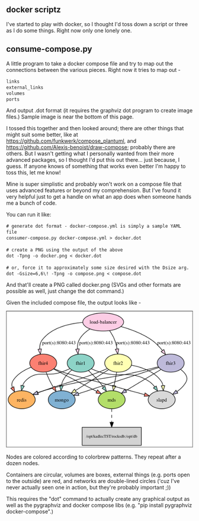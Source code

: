 docker scriptz
--

I've started to play with docker, so I thought I'd toss down a script or
three as I do some things. Right now only one lonely one.

consume-compose.py
--

A little program to take a docker compose file and try to map out
the connections between the various pieces. Right now it tries to
map out -

    links
    external_links
    volumes
    ports

And output .dot format (it requires the graphviz dot program to create
image files.) Sample image is near the bottom of this page.

I tossed this together and then looked around; there are other things
that might suit some better, like at https://github.com/funkwerk/compose_plantuml,
and https://github.com/Alexis-benoist/draw-compose; probably there
are others. But I wasn't getting what I personally wanted from their
more advanced packages, so I thought I'd put this out there... just
because, I guess. If anyone knows of something that works even better
I'm happy to toss this, let me know!


Mine is super simplistic and probably won't work on a compose file
that uses advanced features or beyond my comprehension. But I've
found it very helpful just to get a handle on what an app does when
someone hands me a bunch of code.

You can run it like:

    # generate dot format - docker-compose.yml is simply a sample YAML file
    consumer-compose.py docker-compose.yml > docker.dot
    
    # create a PNG using the output of the above
    dot -Tpng -o docker.png < docker.dot

    # or, force it to approximately some size desired with the Dsize arg.
    dot -Gsize=6,6\! -Tpng -o compose.png < compose.dot

And that'll create a PNG called docker.png (SVGs and other formats
are possible as well, just change the dot command.)

Given the included compose file, the output looks like -

![visualizing compose](compose.png)

Nodes are colored according to colorbrew patterns. They repeat after
a dozen nodes.

Containers are circular, volumes are boxes, external things (e.g.
ports open to the outside) are red, and networks are double-lined
circles ('cuz I've never actually seen one in action, but they're
probably important ;))

This requires the "dot" command to actually create any graphical
output as well as the pygraphviz and docker compose libs (e.g. "pip
install pygraphviz docker-compose".)


